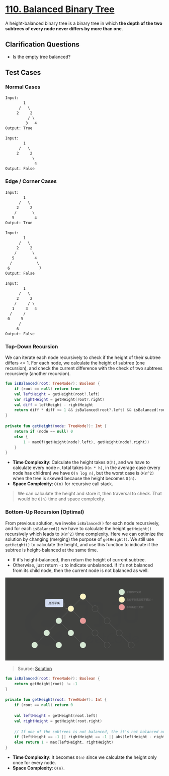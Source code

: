 # [110. Balanced Binary Tree](https://leetcode.com/problems/balanced-binary-tree/)

A height-balanced binary tree is a binary tree in which **the depth of the two subtrees of every node never differs by more than one**. 

## Clarification Questions
* Is the empty tree balanced?
 
## Test Cases
### Normal Cases
```
Input: 
        1
      /   \
     2     2
          / \
         3   4
Output: True

Input: 
        1
      /   \
     2     2
            \
             4
Output: False
```
### Edge / Corner Cases
```
Input: 
        1
      /   \
     2     2
    /       \
   5         4
Output: True

Input: 
        1
      /   \
     2     2
    /       \
   5         4
  /           \
 6             7
Output: False

Input:
        1
      /   \
     2     2
    /     / \
   1     3   4
  /     /
 0     5
      /
     6
Output: False
```

### Top-Down Recursion
We can iterate each node recursively to check if the height of their subtree differs <= 1. For each node, we calculate the height of subtree (one recursion), and check the current difference with the check of two subtrees recursively (another recursion).
```kotlin
fun isBalanced(root: TreeNode?): Boolean {
    if (root == null) return true
    val leftHeight = getHeight(root?.left)
    var rightHeight = getHeight(root?.right)
    val diff = leftHeight - rightHeight
    return diff * diff <= 1 && isBalanced(root?.left) && isBalanced(root?.right)
}

private fun getHeight(node: TreeNode?): Int {
    return if (node == null) 0
    else {
        1 + maxOf(getHeight(node?.left), getHeight(node?.right))
    }
}
```

* **Time Complexity**: Calculate the height takes `O(h)`, and we have to calculate every node `n`, total takes `O(n * h)`, in the average case (every node has children) we have `O(n log n)`, but the worst case is `O(n^2)` when the tree is skewed because the height becomes `O(n)`.
* **Space Complexity**: `O(n)` for recursive call stack.

> We can calculate the height and store it, then traversal to check. That would be `O(n)` time and space complexity.

### Bottom-Up Recursion (Optimal)
From previous solution, we invoke `isBalanced()` for each node recursively, and for each `isBalanced()` we have to calculate the height `getHeight()` recursively which leads to `O(n^2)` time complexity. Here we can optimize the solution by changing (merging) the purpose of `getHeight()`. We still use `getHeight()` to calculate the height, and use this function to indicate if the subtree is height-balanced at the same time.
* If it's height-balanced, then return the height of current subtree.
* Otherwise, just return `-1` to indicate unbalanced. If it's not balanced from its child node, then the current node is not balanced as well.

![](../media/110.balanced-binary-tree.png)
> Source: [Solution](https://leetcode.cn/problems/balanced-binary-tree/solution/ping-heng-er-cha-shu-by-leetcode-solution/)

```kotlin
fun isBalanced(root: TreeNode?): Boolean {
    return getHeight(root) != -1
}

private fun getHeight(root: TreeNode?): Int {
    if (root == null) return 0
    
    val leftHeight = getHeight(root.left)
    val rightHeight = getHeight(root.right)
    
    // If one of the subtrees is not balanced, the it's not balanced overall
    if (leftHeight == -1 || rightHeight == -1 || abs(leftHeight - rightHeight) > 1) return -1
    else return 1 + max(leftHeight, rightHeight)
}
```
* **Time Complexity**: It becomes `O(n)` since we calculate the height only once for every node.
* **Space Complexity**: `O(n)`.

